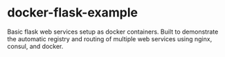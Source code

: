 # docker-flask-example
Basic flask web services setup as docker containers. Built to demonstrate the automatic registry and routing of multiple web services using nginx, consul, and docker. 
